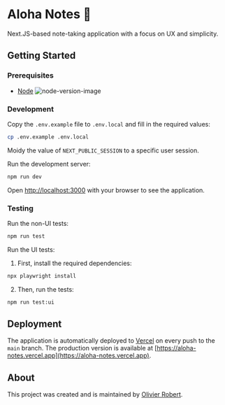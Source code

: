 # Aloha Notes 🥥

Next.JS-based note-taking application with a focus on UX and simplicity.

## Getting Started

### Prerequisites

- [Node](https://nodejs.org) ![node-version-image](https://img.shields.io/badge/node-18.12.1-brightgreen.svg)

### Development

Copy the `.env.example` file to `.env.local` and fill in the required values:

```bash
cp .env.example .env.local
```

Moidy the value of `NEXT_PUBLIC_SESSION` to a specific user session.

Run the development server:

```bash
npm run dev
```

Open [http://localhost:3000](http://localhost:3000) with your browser to see the application.

### Testing

Run the non-UI tests:

```bash
npm run test
```

Run the UI tests:

1. First, install the required dependencies:

```bash
npx playwright install
```

2. Then, run the tests:

```bash
npm run test:ui
```

## Deployment

The application is automatically deployed to [Vercel](https://vercel.com) on every push to the `main` branch. The production version is available at [https://aloha-notes.vercel.app](https://aloha-notes.vercel.app).

## About

This project was created and is maintained by [Olivier Robert](https://github.com/olivierobert).
